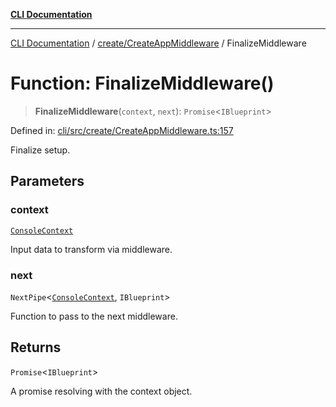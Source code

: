[**CLI Documentation**](../../../README.md)

***

[CLI Documentation](../../../README.md) / [create/CreateAppMiddleware](../README.md) / FinalizeMiddleware

# Function: FinalizeMiddleware()

> **FinalizeMiddleware**(`context`, `next`): `Promise`\<`IBlueprint`\>

Defined in: [cli/src/create/CreateAppMiddleware.ts:157](https://github.com/stonemjs/cli/blob/a8ddb59abbd77ddb2870c689c0c7e80297d24c5a/src/create/CreateAppMiddleware.ts#L157)

Finalize setup.

## Parameters

### context

[`ConsoleContext`](../../../declarations/interfaces/ConsoleContext.md)

Input data to transform via middleware.

### next

`NextPipe`\<[`ConsoleContext`](../../../declarations/interfaces/ConsoleContext.md), `IBlueprint`\>

Function to pass to the next middleware.

## Returns

`Promise`\<`IBlueprint`\>

A promise resolving with the context object.
